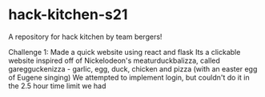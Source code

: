 # hack-kitchen-s21
A repository for hack kitchen by team bergers!


Challenge 1: Made a quick website using react and flask
Its a clickable website inspired off of Nickelodeon's meaturduckbalizza, called garegguckenizza - garlic, egg, duck, chicken and pizza
(with an easter egg of Eugene singing)
We attempted to implement login, but couldn't do it in the 2.5 hour time limit we had

